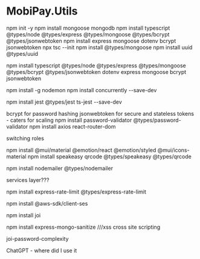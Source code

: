 # MobiPay.Utils

npm init -y
npm install mongoose mongodb
npm install typescript @types/node @types/express @types/mongoose @types/bcrypt @types/jsonwebtoken
npm install express mongoose dotenv bcrypt jsonwebtoken
npx tsc --init
npm install @types/mongoose
npm install uuid @types/uuid

npm install typescript @types/node @types/express @types/mongoose @types/bcrypt @types/jsonwebtoken dotenv express mongoose bcrypt jsonwebtoken


npm install -g nodemon
npm install concurrently --save-dev

npm install jest @types/jest ts-jest --save-dev




bcrypt for password hashing
jsonwebtoken for secure and stateless tokens - caters for scaling
npm install password-validator @types/password-validator
npm install axios react-router-dom

switching roles

npm install @mui/material @emotion/react @emotion/styled @mui/icons-material
npm install speakeasy qrcode @types/speakeasy @types/qrcode


npm install nodemailer @types/nodemailer


services layer???


npm install express-rate-limit @types/express-rate-limit

npm install @aws-sdk/client-ses


npm install joi

npm install express-mongo-sanitize ///xss cross site scripting

joi-password-complexity


ChatGPT - where did I use it